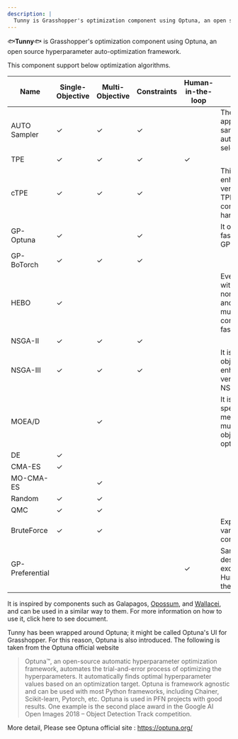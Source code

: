 ```yaml
---
description: |
  Tunny is Grasshopper's optimization component using Optuna, an open source hyperparameter auto-optimization framework.
---
```


:fish:**Tunny**:fish: is Grasshopper's optimization component using Optuna, an
open source hyperparameter auto-optimization framework.

This component support below optimization algorithms.

| Name            | Single-Objective | Multi-Objective | Constraints | Human-in-the-loop | Note                                                                             |
| --------------- | ---------------- | --------------- | ----------- | ----------------- | -------------------------------------------------------------------------------- |
| AUTO Sampler    | ✓                | ✓               | ✓           |                   | The appropriate sampler is automatically selected.                               |
| TPE             | ✓                | ✓               | ✓           | ✓                 |                                                                                  |
| cTPE            | ✓                | ✓               | ✓           |                   | This is an enhanced version of TPE's constraint handling.                        |
| GP-Optuna       | ✓                |                 | ✓           |                   | It operates faster than GP-BoTorch.                                              |
| GP-BoTorch      | ✓                | ✓               | ✓           |                   |                                                                                  |
| HEBO            | ✓                |                 |             |                   | Even problems with strong nonlinearities and multimodalities converge very fast. |
| NSGA-II         | ✓                | ✓               | ✓           |                   |                                                                                  |
| NSGA-III        | ✓                | ✓               | ✓           |                   | It is a multi-objective, enhanced version of the NSGA-II                         |
| MOEA/D          |                  | ✓               |             |                   | It is a specialized method for multi-objective optimization                      |
| DE              | ✓                |                 |             |                   |                                                                                  |
| CMA-ES          | ✓                |                 |             |                   |                                                                                  |
| MO-CMA-ES       |                  | ✓               |             |                   |                                                                                  |
| Random          | ✓                | ✓               |             |                   |                                                                                  |
| QMC             | ✓                | ✓               |             |                   |                                                                                  |
| BruteForce      | ✓                | ✓               |             |                   | Explore all variable combinations                                                |
| GP-Preferential |                  |                 |             | ✓                 | Sampler designed exclusively for Human-in-the-loop.                              |

It is inspired by components such as Galapagos,
[Opossum](https://www.food4rhino.com/en/app/opossum-optimization-solver-surrogate-models),
and [Wallacei](https://www.food4rhino.com/en/app/wallacei), and can be used in a
similar way to them. For more information on how to use it, click here to see
document.

Tunny has been wrapped around Optuna; it might be called Optuna's UI for
Grasshopper. For this reason, Optuna is also introduced. The following is taken
from the Optuna official website

> Optuna™, an open-source automatic hyperparameter optimization framework,
> automates the trial-and-error process of optimizing the hyperparameters. It
> automatically finds optimal hyperparameter values based on an optimization
> target. Optuna is framework agnostic and can be used with most Python
> frameworks, including Chainer, Scikit-learn, Pytorch, etc. Optuna is used in
> PFN projects with good results. One example is the second place award in the
> Google AI Open Images 2018 – Object Detection Track competition.

More detail, Please see Optuna official site : https://optuna.org/
